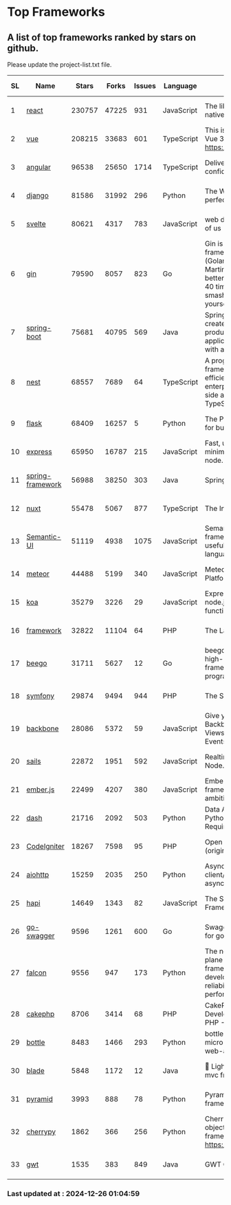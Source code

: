 # Top Frameworks
## A list of top frameworks ranked by stars on github.  
Please update the project-list.txt file.

| SL| Name  | Stars| Forks| Issues | Language | Description | Last Commit |
| --| ------| -----| ---- | ------ | -------- | ----------- | ----------- |
| 1 | [react](https://github.com/facebook/react) | 230757 | 47225 | 931 | JavaScript | The library for web and native user interfaces. | 2024-12-23 23:11:04 |
| 2 | [vue](https://github.com/vuejs/vue) | 208215 | 33683 | 601 | TypeScript | This is the repo for Vue 2. For Vue 3, go to https://github.com/vuejs/core | 2024-10-10 07:24:14 |
| 3 | [angular](https://github.com/angular/angular) | 96538 | 25650 | 1714 | TypeScript | Deliver web apps with confidence 🚀 | 2024-12-20 23:36:46 |
| 4 | [django](https://github.com/django/django) | 81586 | 31992 | 296 | Python | The Web framework for perfectionists with deadlines. | 2024-12-20 13:18:10 |
| 5 | [svelte](https://github.com/sveltejs/svelte) | 80621 | 4317 | 783 | JavaScript | web development for the rest of us | 2024-12-24 15:39:03 |
| 6 | [gin](https://github.com/gin-gonic/gin) | 79590 | 8057 | 823 | Go | Gin is a HTTP web framework written in Go (Golang). It features a Martini-like API with much better performance -- up to 40 times faster. If you need smashing performance, get yourself some Gin. | 2024-11-15 15:54:06 |
| 7 | [spring-boot](https://github.com/spring-projects/spring-boot) | 75681 | 40795 | 569 | Java | Spring Boot helps you to create Spring-powered, production-grade applications and services with absolute minimum fuss. | 2024-12-24 09:38:15 |
| 8 | [nest](https://github.com/nestjs/nest) | 68557 | 7689 | 64 | TypeScript | A progressive Node.js framework for building efficient, scalable, and enterprise-grade server-side applications with TypeScript/JavaScript 🚀 | 2024-12-18 09:15:17 |
| 9 | [flask](https://github.com/pallets/flask) | 68409 | 16257 | 5 | Python | The Python micro framework for building web applications. | 2024-11-24 01:54:29 |
| 10 | [express](https://github.com/expressjs/express) | 65950 | 16787 | 215 | JavaScript | Fast, unopinionated, minimalist web framework for node. | 2024-12-20 17:18:55 |
| 11 | [spring-framework](https://github.com/spring-projects/spring-framework) | 56988 | 38250 | 303 | Java | Spring Framework | 2024-12-25 08:30:08 |
| 12 | [nuxt](https://github.com/nuxt/nuxt) | 55478 | 5067 | 877 | TypeScript | The Intuitive Vue Framework. | 2024-12-25 20:48:01 |
| 13 | [Semantic-UI](https://github.com/Semantic-Org/Semantic-UI) | 51119 | 4938 | 1075 | JavaScript | Semantic is a UI component framework based around useful principles from natural language. | 2024-11-27 21:01:47 |
| 14 | [meteor](https://github.com/meteor/meteor) | 44488 | 5199 | 340 | JavaScript | Meteor, the JavaScript App Platform | 2024-12-13 20:16:27 |
| 15 | [koa](https://github.com/koajs/koa) | 35279 | 3226 | 29 | JavaScript | Expressive middleware for node.js using ES2017 async functions | 2024-11-04 05:08:13 |
| 16 | [framework](https://github.com/laravel/framework) | 32822 | 11104 | 64 | PHP | The Laravel Framework. | 2024-12-23 18:54:16 |
| 17 | [beego](https://github.com/beego/beego) | 31711 | 5627 | 12 | Go | beego is an open-source, high-performance web framework for the Go programming language. | 2024-12-08 14:30:41 |
| 18 | [symfony](https://github.com/symfony/symfony) | 29874 | 9494 | 944 | PHP | The Symfony PHP framework | 2024-12-22 13:04:21 |
| 19 | [backbone](https://github.com/jashkenas/backbone) | 28086 | 5372 | 59 | JavaScript | Give your JS App some Backbone with Models, Views, Collections, and Events | 2024-09-02 12:55:04 |
| 20 | [sails](https://github.com/balderdashy/sails) | 22872 | 1951 | 592 | JavaScript | Realtime MVC Framework for Node.js | 2024-12-06 23:47:23 |
| 21 | [ember.js](https://github.com/emberjs/ember.js) | 22499 | 4207 | 380 | JavaScript | Ember.js - A JavaScript framework for creating ambitious web applications | 2024-12-23 20:46:36 |
| 22 | [dash](https://github.com/plotly/dash) | 21716 | 2092 | 503 | Python | Data Apps & Dashboards for Python. No JavaScript Required. | 2024-12-11 17:57:01 |
| 23 | [CodeIgniter](https://github.com/bcit-ci/CodeIgniter) | 18267 | 7598 | 95 | PHP | Open Source PHP Framework (originally from EllisLab) | 2024-03-20 03:51:42 |
| 24 | [aiohttp](https://github.com/aio-libs/aiohttp) | 15259 | 2035 | 250 | Python | Asynchronous HTTP client/server framework for asyncio and Python | 2024-12-25 15:16:27 |
| 25 | [hapi](https://github.com/hapijs/hapi) | 14649 | 1343 | 82 | JavaScript | The Simple, Secure Framework Developers Trust | 2024-10-24 22:10:55 |
| 26 | [go-swagger](https://github.com/go-swagger/go-swagger) | 9596 | 1261 | 600 | Go | Swagger 2.0 implementation for go | 2024-11-07 04:05:23 |
| 27 | [falcon](https://github.com/falconry/falcon) | 9556 | 947 | 173 | Python | The no-magic web data plane API and microservices framework for Python developers, with a focus on reliability, correctness, and performance at scale. | 2024-12-08 21:12:29 |
| 28 | [cakephp](https://github.com/cakephp/cakephp) | 8706 | 3414 | 68 | PHP | CakePHP: The Rapid Development Framework for PHP - Official Repository | 2024-12-23 21:04:11 |
| 29 | [bottle](https://github.com/bottlepy/bottle) | 8483 | 1466 | 293 | Python | bottle.py is a fast and simple micro-framework for python web-applications. | 2024-12-06 16:42:00 |
| 30 | [blade](https://github.com/lets-blade/blade) | 5848 | 1172 | 12 | Java | :rocket: Lightning fast and elegant mvc framework for Java8 | 2024-12-03 02:45:13 |
| 31 | [pyramid](https://github.com/Pylons/pyramid) | 3993 | 888 | 78 | Python | Pyramid - A Python web framework | 2024-12-20 23:21:35 |
| 32 | [cherrypy](https://github.com/cherrypy/cherrypy) | 1862 | 366 | 256 | Python | CherryPy is a pythonic, object-oriented HTTP framework.      https://cherrypy.dev | 2024-12-23 21:20:04 |
| 33 | [gwt](https://github.com/gwtproject/gwt) | 1535 | 383 | 849 | Java | GWT Open Source Project | 2024-12-23 16:07:24 |

### Last updated at : 2024-12-26 01:04:59
